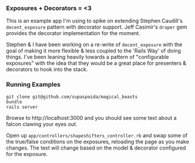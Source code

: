 ### Exposures + Decorators = <3

This is an example app I'm using to spike on extending Stephen Caudill's
`decent_exposure` pattern with decorator support. Jeff Casimir's `draper` gem
provides the decorator implementation for the moment.

Stephen & I have been working on a re-write of `decent_exposure` with the goal
of making it more flexible & less coupled to the 'Rails Way' of doing things.
I've been leaning heavily towards a pattern of "configurable exposures" with
the idea that they would be a great place for presenters & decorators to hook
into the stack.

### Running Examples

    git clone git@github.com/supaspoida/magical_beasts
    bundle
    rails server

Browse to http://localhost:3000 and you should see some text about a falcon
clawing your eyes out.

Open up `app/controllers/shapeshifters_controller.rb` and swap some of the
true/false conditions on the exposures, reloading the page as you make changes.
The text will change based on the model & decorator configured for the
exposure.
